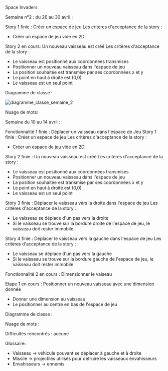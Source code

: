 Space Invaders

Semaine n°2 : du 26 au 30 avril :

Story 1 finie : Créer un espace de jeu
Les critères d'acceptance de la story :
- Créer un espace de jeu vide en 2D

Story 2 en cours: Un nouveau vaisseau est créé
Les critères d'acceptance de la story :
- Le vaisseau est positionné aux coordonnées transmises
- Positionner un nouveau vaisseau dans l'espace de jeu
- La position souhaitée est transmise par ses coordonnées x et y
- Le point en haut à droite est (0,0)
- Le vaisseau est un seul point

Diagramme de classe : 


![diagramme_classe_semaine_2](https://user-images.githubusercontent.com/81249827/116934253-00cc5e80-ac65-11eb-9a8a-8c03ab4ca6ad.png)

Nuage de mots:


Semaine du 10 au 14 avril :

Fonctionnalité 1 finie : Déplacer un vaisseau dans l'espace de Jeu
Story 1 finie : Créer un espace de jeu
Les critères d'acceptance de la story :
- Créer un espace de jeu vide en 2D

Story 2 finie :  Un nouveau vaisseau est créé
Les critères d'acceptance de la story :
- Le vaisseau est positionné aux coordonnées transmises
- Positionner un nouveau vaisseau dans l'espace de jeu
- La position souhaitée est transmise par ses coordonnées x et y
- Le point en haut à droite est (0,0)
- Le vaisseau est un seul point

Story 3 finie : Déplacer le vaisseau vers la droite dans l'espace de jeu
Les critères d'acceptance de la story :
- Le vaisseau se déplace d'un pas vers la droite
- Si le vaisseau se trouve sur la bordure droite de l'espace de jeu, le vaisseau doit rester immobile

Story 4 finie : Déplacer le vaisseau vers la gauche dans l'espace de jeu
Les critères d'acceptance de la story :
- Le vaisseau se déplace d'un pas vers la gauche
- Si le vaisseau se trouve sur la bordure gauche de l'espace de jeu, le vaisseau doit rester immobile

Fonctionnalité 2 en cours : Dimensionner le vaiseau

Etape 1  en cours : Positionner un nouveau vaisseau avec une dimension donnée
- Donner une dimension au vaisseau
- Le positionner au centre en bas de l'espace de jeu

Diagramme de classe :


Nuage de mots :



Difficultés rencontrés : 
aucune

Glossaire:
- Vaisseau -> véhicule pouvant se déplacer à gauche et à droite
- Missile -> projectiles utilisés pour détruire les vaisseaux envahisseurs
- Envahisseurs -> ennemis
